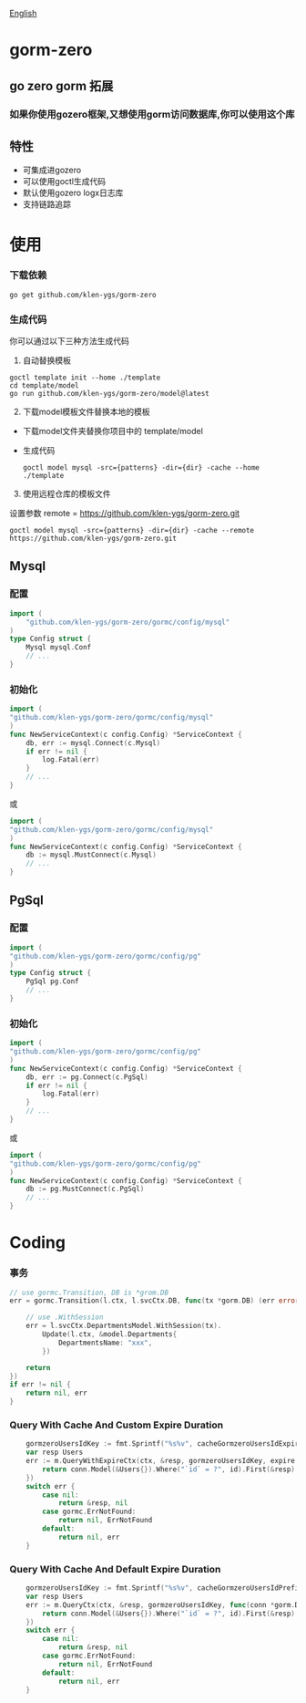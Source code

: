 [English](README.md) 

# gorm-zero

## go zero gorm 拓展

### 如果你使用gozero框架,又想使用gorm访问数据库,你可以使用这个库

## 特性

- 可集成进gozero
- 可以使用goctl生成代码
- 默认使用gozero logx日志库
- 支持链路追踪



# 使用

### 下载依赖

```shell
go get github.com/klen-ygs/gorm-zero
```

### 生成代码

你可以通过以下三种方法生成代码

1. 自动替换模板

```shell
goctl template init --home ./template
cd template/model
go run github.com/klen-ygs/gorm-zero/model@latest
```

2. 下载model模板文件替换本地的模板

- 下载model文件夹替换你项目中的 template/model 

- 生成代码

  ```shell
  goctl model mysql -src={patterns} -dir={dir} -cache --home ./template
  ```

3. 使用远程仓库的模板文件

设置参数 remote = https://github.com/klen-ygs/gorm-zero.git

```shell
goctl model mysql -src={patterns} -dir={dir} -cache --remote https://github.com/klen-ygs/gorm-zero.git
```



## Mysql

### 配置

```go
import (
    "github.com/klen-ygs/gorm-zero/gormc/config/mysql"
)
type Config struct {
    Mysql mysql.Conf
    // ...
}
```

### 初始化

```go
import (
"github.com/klen-ygs/gorm-zero/gormc/config/mysql"
)
func NewServiceContext(c config.Config) *ServiceContext {
    db, err := mysql.Connect(c.Mysql)
    if err != nil {
        log.Fatal(err)
    }
    // ...
}
```

或

```go
import (
"github.com/klen-ygs/gorm-zero/gormc/config/mysql"
)
func NewServiceContext(c config.Config) *ServiceContext {
    db := mysql.MustConnect(c.Mysql)
    // ...
}
```



## PgSql

### 配置

```go
import (
"github.com/klen-ygs/gorm-zero/gormc/config/pg"
)
type Config struct {
    PgSql pg.Conf
    // ...
}
```

### 初始化

```go
import (
"github.com/klen-ygs/gorm-zero/gormc/config/pg"
)
func NewServiceContext(c config.Config) *ServiceContext {
    db, err := pg.Connect(c.PgSql)
    if err != nil {
        log.Fatal(err)
    }
    // ...
}
```

或

```go
import (
"github.com/klen-ygs/gorm-zero/gormc/config/pg"
)
func NewServiceContext(c config.Config) *ServiceContext {
    db := pg.MustConnect(c.PgSql)
    // ...
}
```

# Coding

### 事务

```go
// use gormc.Transition, DB is *grom.DB
err = gormc.Transition(l.ctx, l.svcCtx.DB, func(tx *gorm.DB) (err error) {

    // use .WithSession 
    err = l.svcCtx.DepartmentsModel.WithSession(tx).
        Update(l.ctx, &model.Departments{
            DepartmentsName: "xxx",
        })

    return
})
if err != nil {
    return nil, err
}
```



### Query With Cache And Custom Expire Duration

```go
    gormzeroUsersIdKey := fmt.Sprintf("%s%v", cacheGormzeroUsersIdExpirePrefix, id)
    var resp Users
    err := m.QueryWithExpireCtx(ctx, &resp, gormzeroUsersIdKey, expire, func(conn *gorm.DB, v interface{}) error {
        return conn.Model(&Users{}).Where("`id` = ?", id).First(&resp).Error
    })
    switch err {
        case nil:
            return &resp, nil
        case gormc.ErrNotFound:
            return nil, ErrNotFound
        default:
            return nil, err
    }
```

### Query With Cache And Default Expire Duration

```go
    gormzeroUsersIdKey := fmt.Sprintf("%s%v", cacheGormzeroUsersIdPrefix, id)
    var resp Users
    err := m.QueryCtx(ctx, &resp, gormzeroUsersIdKey, func(conn *gorm.DB, v interface{}) error {
        return conn.Model(&Users{}).Where("`id` = ?", id).First(&resp).Error
    })
    switch err {
        case nil:
            return &resp, nil
        case gormc.ErrNotFound:
            return nil, ErrNotFound
        default:
            return nil, err
    }
```

